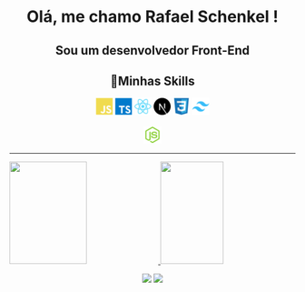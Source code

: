 <div align="center">
  <h1>Olá, me chamo Rafael Schenkel !</h1>

  <h2>Sou um desenvolvedor Front-End</h2>

  <h2>🚀Minhas Skills</h2>
 
  <code><img alt="Rafa-JS" height="30" src="https://raw.githubusercontent.com/devicons/devicon/master/icons/javascript/javascript-plain.svg"></code>
  <code><img alt="Rafa-TS" height="30" src="https://github.com/devicons/devicon/blob/master/icons/typescript/typescript-original.svg"></code>
  <code><img alt="Rafa-React" height="30" src="https://github.com/devicons/devicon/blob/master/icons/react/react-original.svg"></code>
  <code><img alt="Rafa-Next" height="30" src="https://github.com/devicons/devicon/blob/master/icons/nextjs/nextjs-original.svg"></code>
  <code><img alt="Rafa-CSS" height="30" src="https://raw.githubusercontent.com/devicons/devicon/master/icons/css3/css3-original.svg"></code>
  <code><img alt="Rafa-TailwindCSS" height="30" src="https://github.com/devicons/devicon/blob/master/icons/tailwindcss/tailwindcss-plain.svg"><br /><br /></code>
  <code><img alt="Rafa-Node" height="30" src="https://github.com/devicons/devicon/blob/master/icons/nodejs/nodejs-original.svg"></code>
</div>

<hr>

<div>
 <a href="https://github.com/rafaschenkel/" </a>
 <img width="52%" height="180em" src="https://github-readme-stats.vercel.app/api?username=rafaschenkel&show_icons=true&icon_color=c004fd&text_color=CCCCCC&title_color=00FF00&bg_color=30,000000,000055&border_color=00FF00&border_radius=15"/> 
 <img width="47%" height="180em" src="https://github-readme-stats.vercel.app/api/top-langs/?username=rafaschenkel&layout=compact&icon_color=c004fd&text_color=CCCCCC&title_color=00FF00&bg_color=30,000000,000055&border_color=00FF00&border_radius=15"/> 
</div>
 
<p></p>
 
<div align="center">
 <a href="https://www.linkedin.com/in/rafaschenkeldev/" target="_blank"><img src="https://img.shields.io/badge/-LinkedIn-%230077B5?style=for-the-badge&logo=linkedin&logoColor=white" target="_blank"></a>
 <a href="mailto:rafaschenkel.dev@gmail.com"><img src="https://img.shields.io/badge/-Gmail-%23333?style=for-the-badge&logo=gmail&logoColor=white" target="_blank"></a>
</div>
